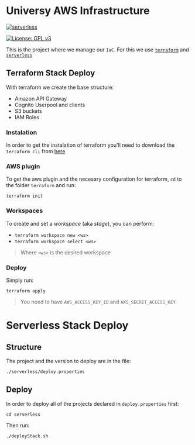 # Universy AWS Infrastructure
[![serverless](http://public.serverless.com/badges/v3.svg)](http://www.serverless.com)

[![License: GPL v3](https://img.shields.io/badge/License-GPLv3-blue.svg)](https://www.gnu.org/licenses/gpl-3.0)


This is the project where we manage our `IaC`. For this we use [`terraform`](https://www.terraform.io/) 
and [`serverless`](https://serverless.com/)   

## Terraform Stack Deploy

With terraform we create the base structure: 

- Amazon API Gateway
- Cognito Userpool and clients
- S3 buckets
- IAM Roles

### Instalation 

In order to get the instalation of terraform you'll need to download the `terraform cli` from [here](https://www.terraform.io/downloads.html)

### AWS plugin

To get the aws plugin and the necesary configuration for terraform, `cd` to the folder `terraform` and run: 

`terraform init`

### Workspaces

To create and set a *workspace* (aka *stage*), you can perform: 

- `terraform workspace new <ws>`
- `terraform workspace select <ws>`

> Where `<ws>` is the desired workspace


### Deploy 

Simply run: 

`terraform apply` 

> You need to have `AWS_ACCESS_KEY_ID` and `AWS_SECRET_ACCESS_KEY`


# Serverless Stack Deploy


## Structure

The project and the version to deploy are in the file: 

`./serverless/deploy.properties`

## Deploy

In order to deploy all of the projects declared in `deploy.properties` first:

`cd serverless`

Then run: 

`./deployStack.sh`